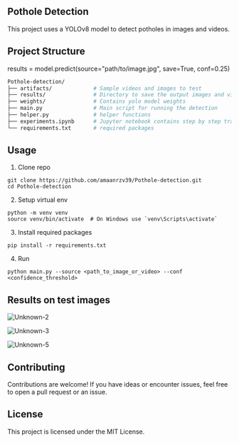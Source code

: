 ## Pothole Detection
This project uses a YOLOv8 model to detect potholes in images and videos.

## Project Structure
results = model.predict(source="path/to/image.jpg", save=True, conf=0.25)
```bash
Pothole-detection/
├── artifacts/             # Sample videos and images to test
├── results/               # Directory to save the output images and videos
├── weights/               # Contains yolo model weights
├── main.py                # Main script for running the detection
├── helper.py              # helper functions
├── experiments.ipynb      # Jupyter notebook contains step by step training implementation and result metrics
└── requirements.txt       # required packages
```

## Usage
1. Clone repo
```
git clone https://github.com/amaanrzv39/Pothole-detection.git
cd Pothole-detection
```
2. Setup virtual env
```
python -m venv venv
source venv/bin/activate  # On Windows use `venv\Scripts\activate`
```
3. Install required packages
```
pip install -r requirements.txt
```
4. Run
```
python main.py --source <path_to_image_or_video> --conf <confidence_threshold>
```

## Results on test images
![Unknown-2](https://github.com/user-attachments/assets/2bd410d1-8614-4be8-9692-1a9da182a6e9)

![Unknown-3](https://github.com/user-attachments/assets/48012440-db20-4852-b34b-a7a83caa92b3)

![Unknown-5](https://github.com/user-attachments/assets/7a41c9b6-8ec4-4fc2-83e4-54967247268f)

## Contributing
Contributions are welcome! If you have ideas or encounter issues, feel free to open a pull request or an issue.

## License
This project is licensed under the MIT License.
